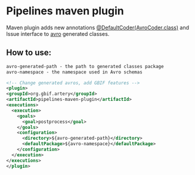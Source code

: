 # Pipelines maven plugin

Maven plugin adds new annotations [@DefaultCoder(AvroCoder.class)](https://beam.apache.org/documentation/programming-guide/#default-coders-and-the-coderregistry) and Issue interface to [avro](https://avro.apache.org/docs/current/) generated classes.

## How to use:

```xml
avro-generated-path - the path to generated classes package
avro-namespace - the namespace used in Avro schemas

<!-- Change generated avros, add GBIF features -->
<plugin>
<groupId>org.gbif.artery</groupId>
<artifactId>pipelines-maven-plugin</artifactId>
<executions>
  <execution>
    <goals>
      <goal>postprocess</goal>
    </goals>
    <configuration>
      <directory>${avro-generated-path}</directory>
      <defaultPackage>${avro-namespace}</defaultPackage>
    </configuration>
  </execution>
</executions>
</plugin>
```